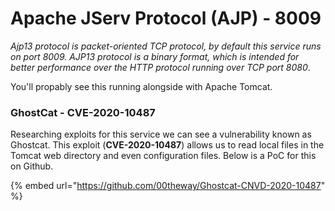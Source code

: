 # Apache JServ Protocol (AJP) - 8009

_Ajp13 protocol is packet-oriented TCP protocol, by default this service runs on port 8009. AJP13 protocol is a binary format, which is intended for better performance over the HTTP protocol running over TCP port 8080_.

You'll propably see this running alongside with Apache Tomcat.

### GhostCat - **CVE-2020-10487**

Researching exploits for this service we can see a vulnerability known as Ghostcat. This exploit (**CVE-2020-10487**) allows us to read local files in the Tomcat web directory and even configuration files. Below is a PoC for this on Github.

{% embed url="https://github.com/00theway/Ghostcat-CNVD-2020-10487" %}
